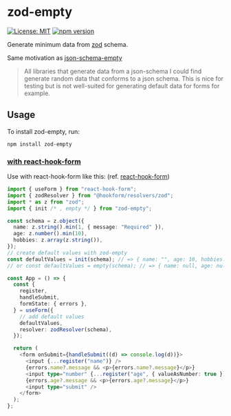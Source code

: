 # zod-empty

[![License: MIT](https://img.shields.io/badge/License-MIT-yellow.svg)](https://opensource.org/licenses/MIT)
[![npm version](https://badge.fury.io/js/zod-empty.svg)](https://badge.fury.io/js/zod-empty)

Generate minimum data from [zod](https://github.com/colinhacks/zod) schema.

Same motivation as [json-schema-empty](https://github.com/romeovs/json-schema-empty)

> All libraries that generate data from a json-schema I could find generate random data that conforms to a json schema. This is nice for testing but is not well-suited for generating default data for forms for example.

## Usage

To install zod-empty, run:

```shell
npm install zod-empty
```

### [with react-hook-form](samples/react-hook-form)

Use with react-hook-form like this: (ref. [react-hook-form](https://github.com/react-hook-form/resolvers#zod))

```typescript jsx
import { useForm } from "react-hook-form";
import { zodResolver } from "@hookform/resolvers/zod";
import * as z from "zod";
import { init /* , empty */ } from "zod-empty";

const schema = z.object({
  name: z.string().min(1, { message: "Required" }),
  age: z.number().min(10),
  hobbies: z.array(z.string()),
});
// create default values with zod-empty
const defaultValues = init(schema); // => { name: "", age: 10, hobbies: [] }
// or const defaultValues = empty(schema); // => { name: null, age: null, hobbies: [] }

const App = () => {
  const {
    register,
    handleSubmit,
    formState: { errors },
  } = useForm({
    // add default values
    defaultValues,
    resolver: zodResolver(schema),
  });

  return (
    <form onSubmit={handleSubmit((d) => console.log(d))}>
      <input {...register("name")} />
      {errors.name?.message && <p>{errors.name?.message}</p>}
      <input type="number" {...register("age", { valueAsNumber: true })} />
      {errors.age?.message && <p>{errors.age?.message}</p>}
      <input type="submit" />
    </form>
  );
};
```
